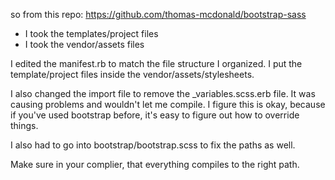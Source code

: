 so from this repo: https://github.com/thomas-mcdonald/bootstrap-sass

- I took the templates/project files
- I took the vendor/assets files

I edited the manifest.rb to match the file structure I organized. I put the template/project files inside the vendor/assets/stylesheets.

I also changed the import file to remove the _variables.scss.erb file. It was causing problems and wouldn't let me compile.  I figure this is okay, because if you've used bootstrap before, it's easy to figure out how to override things.

I also had to go into bootstrap/bootstrap.scss to fix the paths as well.

Make sure in your complier, that everything compiles to the right path.